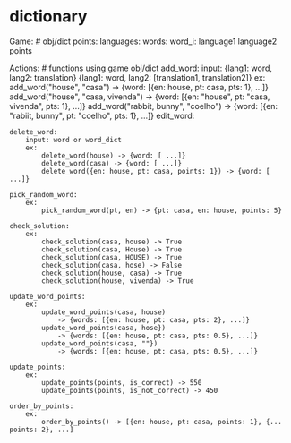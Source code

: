 # dictionary

Game:  # obj/dict
    points:
    languages:
    words:
        word_i:
            language1
            language2
            points

Actions:  # functions using game obj/dict
    add_word:
        input:
            {lang1: word, lang2: translation}
            {lang1: word, lang2: [translation1, translation2]}
        ex:
            add_word("house", "casa") -> {word: [{en: house, pt: casa, pts: 1}, ...]}
            add_word("house", "casa, vivenda") -> {word: [{en: "house", pt: "casa, vivenda", pts: 1}, ...]}
            add_word("rabbit, bunny", "coelho") -> {word: [{en: "rabiit, bunny", pt: "coelho", pts: 1}, ...]}
    edit_word:

    delete_word:
        input: word or word_dict
        ex:
            delete_word(house) -> {word: [ ...]}
            delete_word(casa) -> {word: [ ...]}
            delete_word({en: house, pt: casa, points: 1}) -> {word: [ ...]}

    pick_random_word:
        ex:
            pick_random_word(pt, en) -> {pt: casa, en: house, points: 5}

    check_solution:
        ex:
            check_solution(casa, house) -> True
            check_solution(casa, House) -> True
            check_solution(casa, HOUSE) -> True
            check_solution(casa, hose) -> False
            check_solution(house, casa) -> True
            check_solution(house, vivenda) -> True

    update_word_points:
        ex:
            update_word_points(casa, house)
                -> {words: [{en: house, pt: casa, pts: 2}, ...]}
            update_word_points(casa, hose})
                -> {words: [{en: house, pt: casa, pts: 0.5}, ...]}
            update_word_points(casa, ""})
                -> {words: [{en: house, pt: casa, pts: 0.5}, ...]}

    update_points:
        ex:
            update_points(points, is_correct) -> 550
            update_points(points, is_not_correct) -> 450

    order_by_points:
        ex:
            order_by_points() -> [{en: house, pt: casa, points: 1}, {... points: 2}, ...]
